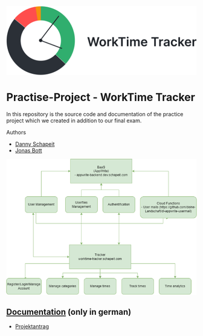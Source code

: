 <p align="center">
    <img src="./assets/images/worktime_tracker_logo_v1.png">
</p>

# Practise-Project - WorkTime Tracker
In this repository is the source code and documentation of the practice project which we created in addition to our final exam.


Authors
- [Danny Schapeit](https://github.com/d3nn7)
- [Jonas Bott](https://github.com/Jonas22rr)

![Worktime Tracker graph](./assets/images/worktime-tracker_graph.png)


## [Documentation](./documentation/) (only in german)
- [Projektantrag](./documentation/Projektantrag.md)
